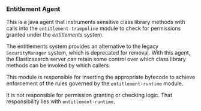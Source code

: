 ### Entitlement Agent

This is a java agent that instruments sensitive class library methods with calls into the `entitlement-trampoline` module to check for permissions granted under the _entitlements_ system.

The entitlements system provides an alternative to the legacy `SecurityManager` system, which is deprecated for removal.
With this agent, the Elasticsearch server can retain some control over which class library methods can be invoked by which callers.

This module is responsible for inserting the appropriate bytecode to achieve enforcement of the rules governed by the `entitlement-runtime` module.

It is not responsible for permission granting or checking logic. That responsibility lies with `entitlement-runtime`.
